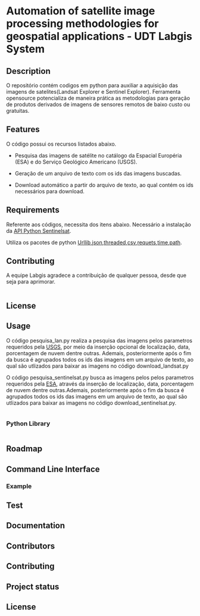 # Automation of satellite image processing methodologies for geospatial applications - UDT Labgis System

  
## Description
O repositório contém codigos em python para  auxiliar a aquisição das imagens de satelites(Landsat Explorer e Sentinel Explorer).
Ferramenta opensource potencializa de maneira prática as metodologias para geração de produtos derivados de imagens de sensores remotos de baixo custo ou gratuitas.
## Features

O código possui os recursos listados abaixo.

* Pesquisa das imagens de satélite no catálogo da Espacial Européria (ESA) e do Serviço Geológico Americano (USGS).

* Geração de um arquivo de texto com os ids das imagens buscadas.

* Download automático a partir do arquivo de texto, ao qual contém os ids necessários para download.




## Requirements

Referente aos códigos, necessita dos itens abaixo. 
Necessário a  instalação da [API Python Sentinelsat](https://pypi.org/project/sentinelsat/).

Utiliza os pacotes de python  [Urllib](https://pypi.org/project/urllib3/),[json](https://pypi.org/project/jsonlib/),[threaded](https://pypi.org/project/threaded/),[csv](https://pypi.org/project/csvfile/),[requets](https://pypi.org/project/requests/),[time](https://pypi.org/project/times/),[path](https://pypi.org/project/times/).


## Contributing
A equipe Labgis agradece a contribuição de qualquer pessoa, desde que seja para aprimorar.
```

```

## License

## Usage

O código pesquisa_lan.py realiza a pesquisa das imagens pelos parametros requeridos pela [USGS](https://m2m.cr.usgs.gov/api/docs/reference/#scene-search), por meio da inserção opcional de localização, data, porcentagem de nuvem dentre outras. Ademais, posteriormente após o fim da busca é agrupados todos os ids das imagens em um arquivo de texto, ao qual são utlizados para baixar as imagens no código download_landsat.py

O código pesquisa_sentinelsat.py busca as imagens pelos pelos parametros requeridos pela [ESA](https://sentinelsat.readthedocs.io/en/v0.9.1/api.html), através da inserção de localização, data, porcentagem de nuvem dentre outras.Ademais, posteriormente após o fim da busca é agrupados todos os ids das imagens em um arquivo de texto, ao qual são utlizados para baixar as imagens no código download_sentinelsat.py.


```

```
### Python Library

```

````
## Roadmap








## Command Line Interface



### Example



## Test


## Documentation




## Contributors


## Contributing



## Project status

## License
